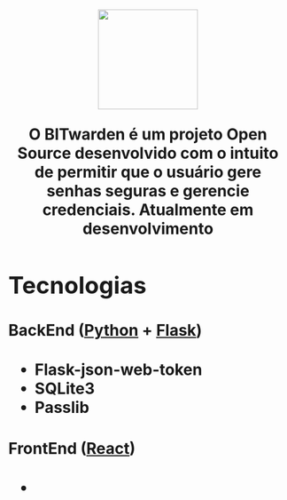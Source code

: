 <h1 align=center>
  <img height="180em" src="https://github.com/IcaroM-CdC/Password-generator/blob/master/web/src/assets/Bitwarden.png" 
</h1>

O BITwarden é um projeto **Open Source** desenvolvido com o intuito de permitir que o usuário gere senhas seguras e gerencie credenciais. Atualmente em desenvolvimento


<div align=left>
  

## Tecnologias

#### BackEnd ([Python](https://www.python.org/) + [Flask](https://flask.palletsprojects.com/en/1.1.x/))

- Flask-json-web-token
- SQLite3
- Passlib

#### FrontEnd ([React](https://github.com/facebook/react))

- 
<div/>
